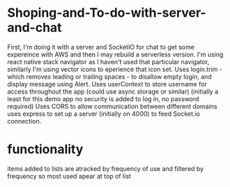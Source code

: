 # Shoping-and-To-do-with-server-and-chat
First, I'm doing it with a server and SocketIO for chat to get some expereince with AWS and then I may rebuild a serverless version.
I'm using react native stack navigator as I haven't used that particular navigator, similarly I'm using vector icons to eperience that icon set.
Uses login.trim - which removes leading or trailing spaces - to disallow empty login, and display message using Alert.
Uses userContext to store username for access throughout the app (could use async storage or similar) (initially a least for this demo app no security is added to log in, no password required)
Uses CORS to allow communication between different domains
uses express to set up a server (initially on 4000) to feed Socket.io connection.


# functionality
items added to lists are atracked by frequency of use and filtered by frequency so most used apear at top of list


